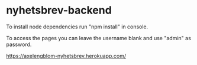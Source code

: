 # nyhetsbrev-backend
To install node dependencies run "npm install" in console.

To access the pages you can leave the username blank and use "admin" as password.

https://axelengblom-nyhetsbrev.herokuapp.com/
